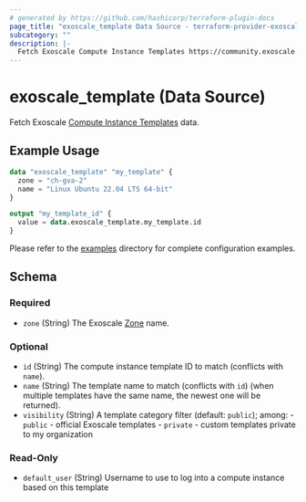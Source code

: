 ```yaml
---
# generated by https://github.com/hashicorp/terraform-plugin-docs
page_title: "exoscale_template Data Source - terraform-provider-exoscale"
subcategory: ""
description: |-
  Fetch Exoscale Compute Instance Templates https://community.exoscale.com/documentation/compute/custom-templates/ data.
---
```


# exoscale_template (Data Source)

Fetch Exoscale [Compute Instance Templates](https://community.exoscale.com/documentation/compute/custom-templates/) data.

## Example Usage

```terraform
data "exoscale_template" "my_template" {
  zone = "ch-gva-2"
  name = "Linux Ubuntu 22.04 LTS 64-bit"
}

output "my_template_id" {
  value = data.exoscale_template.my_template.id
}
```

Please refer to the [examples](https://github.com/exoscale/terraform-provider-exoscale/tree/master/examples/)
directory for complete configuration examples.

<!-- schema generated by tfplugindocs -->
## Schema

### Required

- `zone` (String) The Exoscale [Zone](https://www.exoscale.com/datacenters/) name.

### Optional

- `id` (String) The compute instance template ID to match (conflicts with `name`).
- `name` (String) The template name to match (conflicts with `id`) (when multiple templates have the same name, the newest one will be returned).
- `visibility` (String) A template category filter (default: `public`); among: - `public` - official Exoscale templates - `private` - custom templates private to my organization

### Read-Only

- `default_user` (String) Username to use to log into a compute instance based on this template


